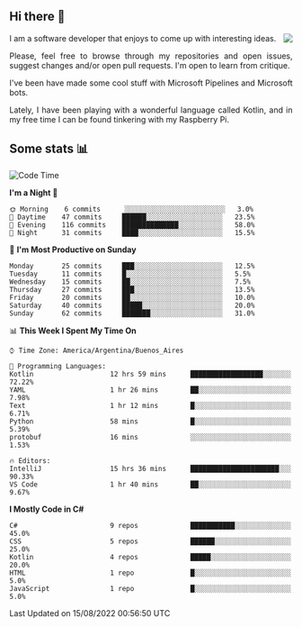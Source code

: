 ## Hi there :slightly_smiling_face:

<img src="https://github-readme-stats.vercel.app/api?username=victorgrycuk&show_icons=true&count_private=true&title_color=F7941E&icon_color=F7941E" align="right">

<p align="justify">
I am a software developer that enjoys to come up with interesting ideas.
<p/>

<p align= "justify">
Please, feel free to browse through my repositories and open issues, suggest changes and/or open pull requests. I'm open to learn from critique.
<p/>


<p align= "justify">
I've been have made some cool stuff with Microsoft Pipelines and Microsoft bots.
<p/>

<p align= "justify">
Lately, I have been playing with a wonderful language called Kotlin, and in my free time I can be found tinkering with my Raspberry Pi.
<p/>

## Some stats :bar_chart:
<!--START_SECTION:waka-->
![Code Time](http://img.shields.io/badge/Code%20Time-0%20secs-blue)

**I'm a Night 🦉** 

```text
🌞 Morning    6 commits      ░░░░░░░░░░░░░░░░░░░░░░░░░   3.0% 
🌆 Daytime    47 commits     ██████░░░░░░░░░░░░░░░░░░░   23.5% 
🌃 Evening    116 commits    ██████████████░░░░░░░░░░░   58.0% 
🌙 Night      31 commits     ████░░░░░░░░░░░░░░░░░░░░░   15.5%

```
📅 **I'm Most Productive on Sunday** 

```text
Monday       25 commits     ███░░░░░░░░░░░░░░░░░░░░░░   12.5% 
Tuesday      11 commits     █░░░░░░░░░░░░░░░░░░░░░░░░   5.5% 
Wednesday    15 commits     ██░░░░░░░░░░░░░░░░░░░░░░░   7.5% 
Thursday     27 commits     ███░░░░░░░░░░░░░░░░░░░░░░   13.5% 
Friday       20 commits     ██░░░░░░░░░░░░░░░░░░░░░░░   10.0% 
Saturday     40 commits     █████░░░░░░░░░░░░░░░░░░░░   20.0% 
Sunday       62 commits     ███████░░░░░░░░░░░░░░░░░░   31.0%

```


📊 **This Week I Spent My Time On** 

```text
⌚︎ Time Zone: America/Argentina/Buenos_Aires

💬 Programming Languages: 
Kotlin                   12 hrs 59 mins      ██████████████████░░░░░░░   72.22% 
YAML                     1 hr 26 mins        ██░░░░░░░░░░░░░░░░░░░░░░░   7.98% 
Text                     1 hr 12 mins        █░░░░░░░░░░░░░░░░░░░░░░░░   6.71% 
Python                   58 mins             █░░░░░░░░░░░░░░░░░░░░░░░░   5.39% 
protobuf                 16 mins             ░░░░░░░░░░░░░░░░░░░░░░░░░   1.53%

🔥 Editors: 
IntelliJ                 15 hrs 36 mins      ██████████████████████░░░   90.33% 
VS Code                  1 hr 40 mins        ██░░░░░░░░░░░░░░░░░░░░░░░   9.67%

```

**I Mostly Code in C#** 

```text
C#                       9 repos             ███████████░░░░░░░░░░░░░░   45.0% 
CSS                      5 repos             ██████░░░░░░░░░░░░░░░░░░░   25.0% 
Kotlin                   4 repos             █████░░░░░░░░░░░░░░░░░░░░   20.0% 
HTML                     1 repo              █░░░░░░░░░░░░░░░░░░░░░░░░   5.0% 
JavaScript               1 repo              █░░░░░░░░░░░░░░░░░░░░░░░░   5.0%

```



 Last Updated on 15/08/2022 00:56:50 UTC
<!--END_SECTION:waka-->
